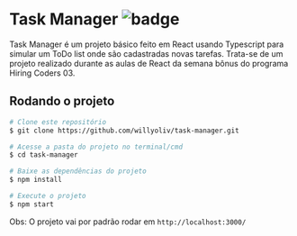 # Task Manager ![badge](https://img.shields.io/github/languages/top/willyoliv/task-manager)
Task Manager é um projeto básico feito em React usando Typescript para simular um ToDo list onde são cadastradas novas tarefas. Trata-se de um projeto realizado durante as aulas de React da semana bônus do programa Hiring Coders 03.

## Rodando o projeto
```bash
# Clone este repositório
$ git clone https://github.com/willyoliv/task-manager.git

# Acesse a pasta do projeto no terminal/cmd
$ cd task-manager

# Baixe as dependências do projeto
$ npm install

# Execute o projeto
$ npm start
```
Obs: O projeto vai por padrão rodar em `http://localhost:3000/`
